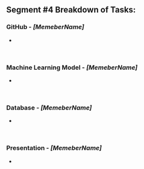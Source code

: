 ## Segment #4 Breakdown of Tasks:

### **GitHub - _[MemeberName]_**
+ 

&nbsp;

### **Machine Learning Model - _[MemeberName]_**
+  

&nbsp;

### **Database - _[MemeberName]_**
+ 

&nbsp;

### **Presentation - _[MemeberName]_**
+ 
